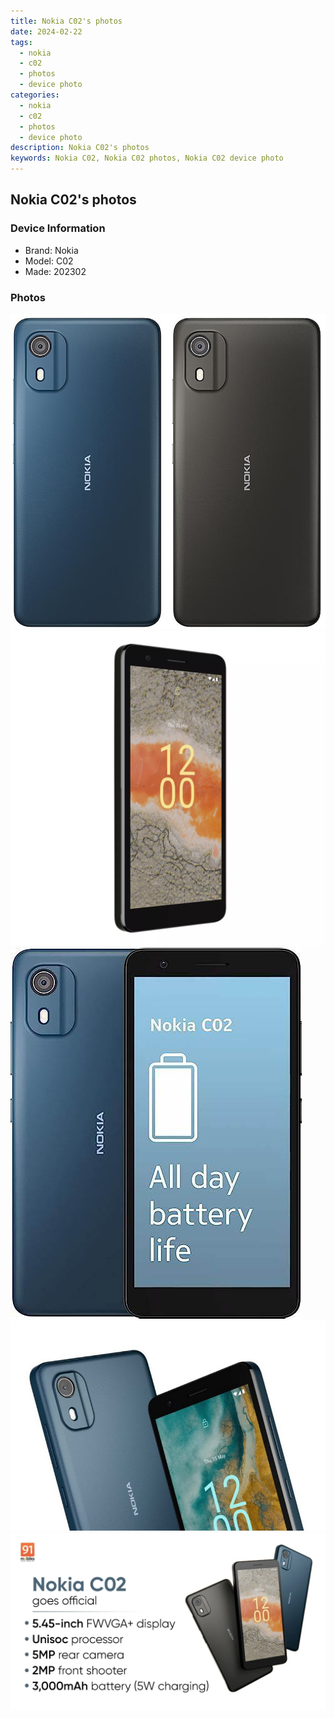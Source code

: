 ```yaml
---
title: Nokia C02's photos
date: 2024-02-22
tags: 
  - nokia
  - c02
  - photos
  - device photo
categories: 
  - nokia
  - c02
  - photos
  - device photo
description: Nokia C02's photos
keywords: Nokia C02, Nokia C02 photos, Nokia C02 device photo
---
```


## Nokia C02's photos

### Device Information

- Brand: Nokia
- Model: C02
- Made: 202302

### Photos

![/images/best-assets/devices/nokia/nokia-c02/1.jpg](/images/best-assets/devices/nokia/nokia-c02/1.jpg)
![/images/best-assets/devices/nokia/nokia-c02/2.jpg](/images/best-assets/devices/nokia/nokia-c02/2.jpg)
![/images/best-assets/devices/nokia/nokia-c02/3.jpg](/images/best-assets/devices/nokia/nokia-c02/3.jpg)
![/images/best-assets/devices/nokia/nokia-c02/4.jpg](/images/best-assets/devices/nokia/nokia-c02/4.jpg)
![/images/best-assets/devices/nokia/nokia-c02/5.jpg](/images/best-assets/devices/nokia/nokia-c02/5.jpg)
